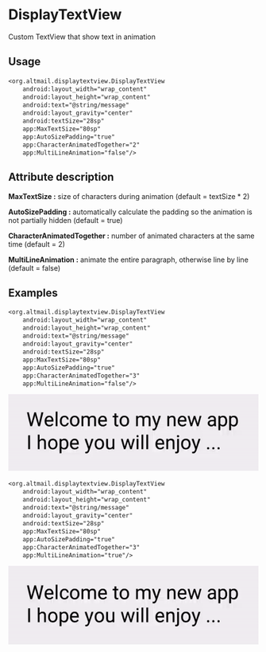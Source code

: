 # DisplayTextView


Custom TextView that show text in animation


## Usage

    <org.altmail.displaytextview.DisplayTextView
        android:layout_width="wrap_content"
        android:layout_height="wrap_content"
        android:text="@string/message"
        android:layout_gravity="center"
        android:textSize="28sp"
        app:MaxTextSize="80sp"
        app:AutoSizePadding="true"
        app:CharacterAnimatedTogether="2"
        app:MultiLineAnimation="false"/>
       
## Attribute description


**MaxTextSize :** size of characters during animation (default = textSize * 2)

**AutoSizePadding :** automatically calculate the padding so the animation is not partially hidden (default = true)

**CharacterAnimatedTogether :** number of animated characters at the same time (default = 2)

**MultiLineAnimation :** animate the entire paragraph, otherwise line by line (default = false)


## Examples


    <org.altmail.displaytextview.DisplayTextView
        android:layout_width="wrap_content"
        android:layout_height="wrap_content"
        android:text="@string/message"
        android:layout_gravity="center"
        android:textSize="28sp"
        app:MaxTextSize="80sp"
        app:AutoSizePadding="true"
        app:CharacterAnimatedTogether="3"
        app:MultiLineAnimation="false"/>
        

![picture alt](https://github.com/ronpattern/DisplayTextView/blob/master/screenshot/screen2.gif)


    <org.altmail.displaytextview.DisplayTextView
        android:layout_width="wrap_content"
        android:layout_height="wrap_content"
        android:text="@string/message"
        android:layout_gravity="center"
        android:textSize="28sp"
        app:MaxTextSize="80sp"
        app:AutoSizePadding="true"
        app:CharacterAnimatedTogether="3"
        app:MultiLineAnimation="true"/>
        
        
![picture alt](https://github.com/ronpattern/DisplayTextView/blob/master/screenshot/screen3.gif)


